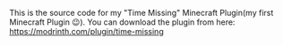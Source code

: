 This is the source code for my "Time Missing" Minecraft Plugin(my first Minecraft Plugin 😉).
You can download the plugin from here: https://modrinth.com/plugin/time-missing
